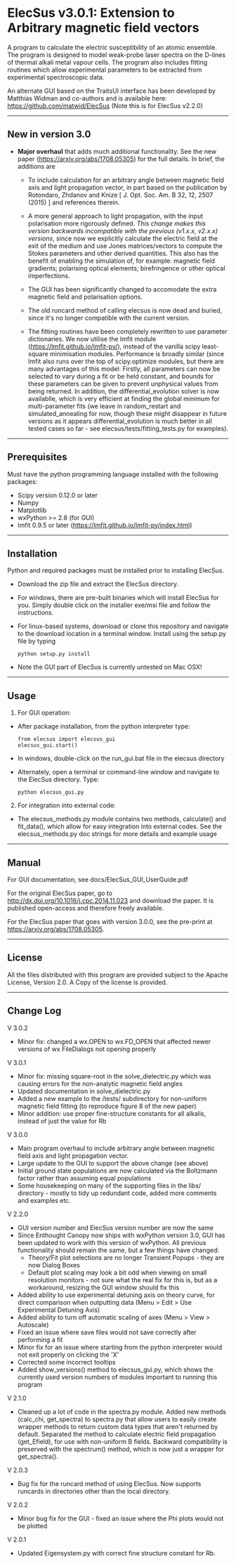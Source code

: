 ElecSus v3.0.1: Extension to Arbitrary magnetic field vectors
==============

A program to calculate the electric susceptibility of an atomic ensemble. The program is designed to model weak-probe laser spectra on the D-lines of thermal alkali metal vapour cells. The program also includes fitting routines which allow experimental parameters to be extracted from experimental spectroscopic data.

An alternate GUI based on the TraitsUI interface has been developed by Matthias Widman and co-authors and is available here: https://github.com/matwid/ElecSus (Note this is for ElecSus v2.2.0)

--------------------
New in version 3.0
--------------------

-	**Major overhaul** that adds much additional functionality. See the new paper (https://arxiv.org/abs/1708.05305) for the full details. In brief, the additions are
    - To include calculation for an arbitrary angle between magnetic field axis and light propagation vector, 
	in part based on the publication by Rotondaro, Zhdanov and Knize [ J. Opt. Soc. Am. B 32, 12, 2507 (2015) ] and references therein.
	
    - A more general approach to light propagation, with the input polarisation more rigorously defined. 
	*This change makes this version	backwards incompatible with the previous (v1.x.x, v2.x.x) versions*, since now we explicitly calculate the electric field at the exit of the medium and use Jones matrices/vectors to compute the Stokes parameters and other derived quantities. This also has the benefit of enabling the simulation of, for example: magnetic field gradients; polarising optical elements; birefringence or other optical imperfections.

    - The GUI has been significantly changed to accomodate the extra magnetic field and polarisation options.

    - The old runcard method of calling elecsus is now dead and buried, since it's no longer compatible with the current version.

    - The fitting routines have been completely rewritten to use parameter dictionaries. We now utilise the lmfit module (https://lmfit.github.io/lmfit-py/), instead of the vanilla scipy least-square minimisation modules. Performance is broadly similar (since lmfit also runs over the top of scipy.optimize modules, but there are many advantages of this model: Firstly, all parameters can now be selected to vary during a fit or be held constant, and bounds for these parameters can be given to prevent unphysical values from being returned. In addition, the differential_evolution solver is now availablle, which is very efficient at finding the global minimum for multi-parameter fits (we leave in random_restart and simulated_annealing for now, though these might disappear in future versions as it appears differential_evolution is much better in all tested cases so far - see elecsus/tests/fitting_tests.py for examples).
		
-------------
Prerequisites
-------------

Must have the python programming language installed with the following 
packages:

- Scipy version 0.12.0 or later
- Numpy
- Matplotlib
- wxPython >= 2.8 (for GUI)
- lmfit 0.9.5 or later (https://lmfit.github.io/lmfit-py/index.html)

------------
Installation
------------

Python and required packages must be installed prior to installing ElecSus.

- Download the zip file and extract the ElecSus directory.

- For windows, there are pre-built binaries which will install ElecSus for you. Simply double click on the installer exe/msi file and follow the instructions.

- For linux-based systems, download or clone this repository and navigate to the download location in a terminal window. Install using the setup.py file by typing
	
    ```
    python setup.py install
    ```

- Note the GUI part of ElecSus is currently untested on Mac OSX!

-----
Usage
-----

1. For GUI operation:

- After package installation, from the python interpreter type:

    ```
    from elecsus import elecsus_gui
    elecsus_gui.start()
    ```

- In windows, double-click on the run_gui.bat file in the elecsus directory

- Alternately, open a terminal or command-line window and navigate to the ElecSus directory. Type:

    ```
    python elecsus_gui.py
    ```


2. For integration into external code:

- The elecsus_methods.py module contains two methods, calculate() and fit_data(), 
  which allow for easy integration into external codes. See the elecsus_methods.py doc strings
  for more details and example usage

------
Manual
------

For GUI documentation, see docs/ElecSus_GUI_UserGuide.pdf

For the original ElecSus paper, go to http://dx.doi.org/10.1016/j.cpc.2014.11.023
and download the paper. It is published open-access and therefore freely available.

For the ElecSus paper that goes with version 3.0.0, see the pre-print at https://arxiv.org/abs/1708.05305.

-------
License
-------

All the files distributed with this program are provided subject to the
Apache License, Version 2.0. A Copy of the license is provided.

-----------
Change Log
-----------

V 3.0.2

- Minor fix: changed a wx.OPEN to wx.FD_OPEN that affected newer versions of wx FileDialogs not opening properly

V 3.0.1

- Minor fix: missing square-root in the solve_dielectric.py which was causing errors for the non-analytic magnetic field angles
- Updated documentation in solve_dielectric.py
- Added a new example to the /tests/ subdirectory for non-uniform magnetic field fitting (to reproduce figure 8 of the new paper)
- Minor addition: use proper fine-structure constants for all alkalis, instead of just the value for Rb

V 3.0.0

- Main program overhaul to include arbitrary angle between magnetic field axis and light propagation vector.
- Large update to the GUI to support the above change (see above)
- Initial ground state populations are now calculated via the Boltzmann factor rather than assuming equal populations
- Some housekeeping on many of the supporting files in the libs/ directory - mostly to tidy up redundant code, added more comments and examples etc.
	
V 2.2.0

- GUI version number and ElecSus version number are now the same
- Since Enthought Canopy now ships with wxPython version 3.0, GUI has been
	updated to work with this version of wxPython. All previous functionality should 
	remain the same, but a few things have changed:
    - Theory/Fit plot selections are no longer Transient Popups - they are now Dialog Boxes
	- Default plot scaling may look a bit odd when viewing on small resolution monitors -
			not sure what the real fix for this is, but as a workaround, resizing the GUI window
			should fix this
- Added ability to use experimental detuning axis on theory curve, 
	for direct comparison when outputting data (Menu > Edit > Use Experimental Detuning Axis)
- Added ability to turn off automatic scaling of axes (Menu > View > Autoscale)
- Fixed an issue where save files would not save correctly after performing a fit
- Minor fix for an issue where starting from the python interpreter would not exit properly on clicking the 'X'
- Corrected some incorrect tooltips
- Added show_versions() method to elecsus_gui.py, which shows the currently used version numbers of 
	modules important to running this program
		
V 2.1.0

- Cleaned up a lot of code in the spectra.py module. Added new methods (calc_chi, get_spectra) to spectra.py that allow users to easily create wrapper methods to return custom data types that aren't returned by default. Separated the method to calculate electric field propagation (get_Efield), for use with non-uniform B fields. Backward compatibility is preserved with the spectrum() method, which is now just a wrapper for get_spectra().
	
V 2.0.3

- Bug fix for the runcard method of using ElecSus. Now supports runcards in directories other than the local directory.
	
V 2.0.2

- Minor bug fix for the GUI - fixed an issue where the Phi plots would not be plotted
	
V 2.0.1

- Updated Eigensystem.py with correct fine structure constant for Rb.
